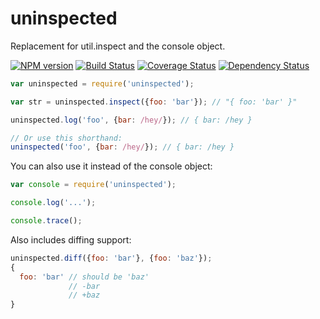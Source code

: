 uninspected
===========

Replacement for util.inspect and the console object.

[![NPM version](https://badge.fury.io/js/messy.png)](http://badge.fury.io/js/uninspected)
[![Build Status](https://travis-ci.org/papandreou/uninspected.png)](https://travis-ci.org/papandreou/uninspected)
[![Coverage Status](https://coveralls.io/repos/papandreou/uninspected/badge.png)](https://coveralls.io/r/papandreou/uninspected)
[![Dependency Status](https://david-dm.org/papandreou/uninspected.png)](https://david-dm.org/papandreou/uninspected)

```javascript
var uninspected = require('uninspected');

var str = uninspected.inspect({foo: 'bar'}); // "{ foo: 'bar' }"

uninspected.log('foo', {bar: /hey/}); // { bar: /hey }

// Or use this shorthand:
uninspected('foo', {bar: /hey/}); // { bar: /hey }
```

You can also use it instead of the console object:

```javascript
var console = require('uninspected');

console.log('...');

console.trace();
```

Also includes diffing support:

```javascript
uninspected.diff({foo: 'bar'}, {foo: 'baz'});
{
  foo: 'bar' // should be 'baz'
             // -bar
             // +baz
}
```
